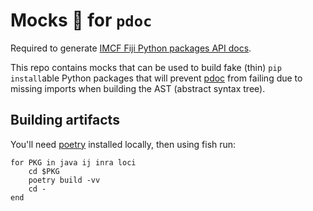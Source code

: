 # Mocks 🧌 for `pdoc`

Required to generate [IMCF Fiji Python packages API docs][1].

This repo contains mocks that can be used to build fake (thin) `pip install`able
Python packages that will prevent [pdoc][2] from failing due to
missing imports when building the AST (abstract syntax tree).

## Building artifacts

You'll need [poetry][3] installed locally, then using fish run:

```fish
for PKG in java ij inra loci
    cd $PKG
    poetry build -vv
    cd -
end
```

[1]: https://imcf.one/apidocs/
[2]: https://pdoc.dev
[3]: https://python-poetry.org
